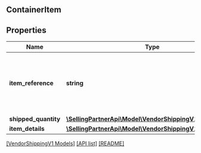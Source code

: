 ## ContainerItem

## Properties

Name | Type | Description | Notes
------------ | ------------- | ------------- | -------------
**item_reference** | **string** | The reference number for the item. Please provide the itemSequenceNumber from the &#39;items&#39; segment to refer to that item&#39;s details here. |
**shipped_quantity** | [**\SellingPartnerApi\Model\VendorShippingV1\ItemQuantity**](ItemQuantity.md) |  |
**item_details** | [**\SellingPartnerApi\Model\VendorShippingV1\ItemDetails**](ItemDetails.md) |  | [optional]

[[VendorShippingV1 Models]](../) [[API list]](../../Api) [[README]](../../../README.md)
